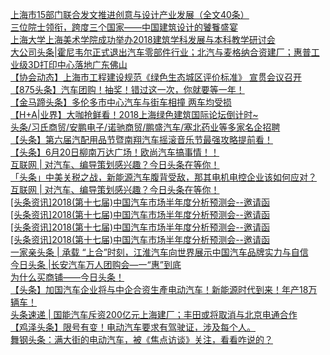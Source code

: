   
[上海市15部门联合发文推进创意与设计产业发展（全文40条）](http://www.dianyue.me/archives/595/q3s1vfwy392td96p/)  
[三位院士领衔，跨度三个国家——中国建筑设计的饕餮盛宴](http://www.dianyue.me/archives/073/a6yp6kjwrxm20x8r/)  
[上海大学上海美术学院成功举办2018建筑学科发展与本科教学研讨会](http://www.dianyue.me/archives/708/eroznbnz39a6l8hu/)  
[大公司头条|霍尼韦尔正式退出汽车零部件行业；北汽与麦格纳合资建厂；惠普工业级3D打印中心落地广东佛山](http://www.dianyue.me/archives/020/4j607yk766tuwlui/)  
[【协会动态】上海市工程建设规范《绿色生态城区评价标准》 宣贯会议召开](http://www.dianyue.me/archives/772/1yb4qlz7x8518af5/)  
[【875头条】汽车团购！抽奖！错过这一次，你就要等一年！](http://www.dianyue.me/archives/091/je80a40283o2wx9z/)  
[【金马蹄头条】多伦多市中心汽车与街车相撞 两车均受损](http://www.dianyue.me/archives/100/awfsxklzz2ydmk9w/)  
[【H+A|业界】大咖抢鲜看！2018上海绿色建筑国际论坛倒计时~](http://www.dianyue.me/archives/322/49biyyd4vah2etqr/)  
[头条/习氏商贸/安鹏电子/诺驰商贸/鹏盛汽车/塞北药业等多家名企招聘](http://www.dianyue.me/archives/207/98r7x5i21j43k3j1/)  
[【头条】第六届汽配用品节暨南翔汽车摇滚音乐节最强攻略提前看！](http://www.dianyue.me/archives/815/lbbeogt83cqqejoe/)  
[【头条】6月20日柳南万达广场！欧尚汽车搞事情！！](http://www.dianyue.me/archives/945/ultfzvmzo5fs93vl/)  
[互联网 | 对汽车、编导策划感兴趣？今日头条在等你！](http://www.dianyue.me/archives/983/i6rgkbyan0tbd7v9/)  
[「头条」中美关税之战，新能源汽车腹背受敌，那其电机电控企业该如何应对？](http://www.dianyue.me/archives/595/p81m6nrqm14adq0r/)  
[互联网 | 对汽车、编导策划感兴趣？今日头条在等你！](http://www.dianyue.me/archives/796/mrywqbhz0bp9szsf/)  
[[头条资讯]2018(第十七届)中国汽车市场半年度分析预测会--邀请函](http://www.dianyue.me/archives/792/ilbwz5cz3wboo72l/)  
[[头条资讯]2018(第十七届)中国汽车市场半年度分析预测会--邀请函](http://www.dianyue.me/archives/768/6r1cpywrq8k61d5r/)  
[[头条资讯]2018(第十七届)中国汽车市场半年度分析预测会--邀请函](http://www.dianyue.me/archives/729/ev2li05k0sosixmn/)  
[[头条资讯]2018(第十七届)中国汽车市场半年度分析预测会--邀请函](http://www.dianyue.me/archives/752/6zoz75e4ajc9tw31/)  
[一家亲头条 | 承载 “上合”时刻，江淮汽车向世界展示中国汽车品牌实力与自信](http://www.dianyue.me/archives/599/6vpgo16z4sg3z7a0/)  
[今日头条 |长安汽车万人团购会—一“惠”到底](http://www.dianyue.me/archives/127/1mvtelrgbgpqep1n/)  
[为什么买商铺——今日头条！](http://www.dianyue.me/archives/913/7l94zpfz0zjbl0f4/)  
[【头条】加国汽车企业将与中企合资生產电动汽车！新能源时代到来！年产18万辆车！](http://www.dianyue.me/archives/304/r50g1tpgmfkx6b50/)  
[头条速递 | 国能汽车斥资200亿元上海建厂；丰田或将取消与北京电通合作](http://www.dianyue.me/archives/253/uzjfw06nte1q8rxt/)  
[【鸡泽头条】限号有变！电动汽车要求有驾驶证，涉及每个人。](http://www.dianyue.me/archives/546/320xt0136qh7945e/)  
[舞钢头条：满大街的电动汽车，被《焦点访谈》关注，看看咋说的？](http://www.dianyue.me/archives/094/xzqjiy1cvqhigfr6/)